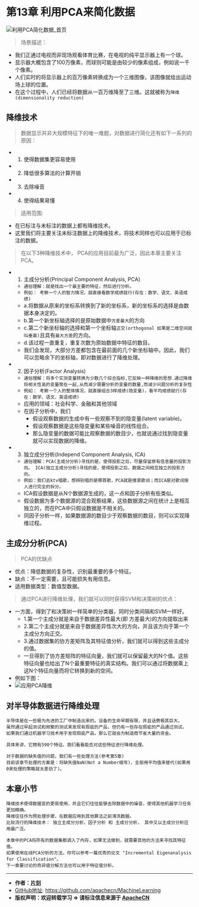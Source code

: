 # 第13章 利用PCA来简化数据

![利用PCA简化数据_首页](/images/13.PCA/利用PCA简化数据_首页.jpg)

> 场景描述：

* 我们正通过电视而非现场观看体育比赛，在电视的纯平显示器上有一个球。
* 显示器大概包含了100万像素，而球则可能是由较少的像素组成，例如说一千个像素。
* 人们实时的将显示器上的百万像素转换成为一个三维图像，该图像就给出运动场上球的位置。
* 在这个过程中，人们已经将数据从一百万维降至了三维。这就被称为`降维(dimensionality reduction)`

## 降维技术

> 数据显示并非大规模特征下的唯一难题，对数据进行简化还有如下一系列的原因：

* 1) 使得数据集更容易使用
* 2) 降低很多算法的计算开销
* 3) 去除噪音
* 4) 使得结果易懂

> 适用范围: 

* 在已标注与未标注的数据上都有降维技术。
* 这里我们将主要关注未标注数据上的降维技术，将技术同样也可以应用于已标注的数据。

> 在以下3种降维技术中， PCA的应用目前最为广泛，因此本章主要关注PCA。

* 1) 主成分分析(Principal Component Analysis, PCA)
    * `通俗理解：就是找出一个最主要的特征，然后进行分析。`
    * `例如： 考察一个人的智力情况，就直接看数学成绩就行(存在：数学、语文、英语成绩)`
    * a.将数据从原来的坐标系转换到了新的坐标系，新的坐标系的选择是由数据本身决定的。
    * b.第一个新坐标轴选择的是原始数据中`方差最大`的方向
    * c.第二个新坐标轴的选择和第一个坐标轴`正交(orthogonal 如果是二维空间就叫垂直)`且具有`最大方差`的方向。
    * d.该过程一直重复，重复次数为原始数据中特征的数目。
    * 我们会发现，大部分方差都包含在最前面的几个新坐标轴中。因此，我们可以忽略余下的坐标轴，即对数据进行了降维处理。
* 2) 因子分析(Factor Analysis)
    * `通俗理解：将多个实测变量转换为少数几个综合指标,它反映一种降维的思想.通过降维将相关性高的变量聚在一起,从而减少需要分析的变量的数量,而减少问题分析的复杂性`
    * `例如： 考察一个人的整体情况，就直接组合3样成绩(隐变量)，看平均成绩就行(存在：数学、语文、英语成绩)`
    * 应用的领域：社会科学、金融和其他领域
    * 在因子分析中，我们
        * 假设观察数据的生成中有一些观察不到的隐变量(latent variable)。
        * 假设观察数据是这些隐变量和某些噪音的线性组合。
        * 那么隐变量的数据可能比观察数据的数目少，也就说通过找到隐变量就可以实现数据的降维。
* 3) 独立成分分析(Independ Component Analysis, ICA)
    * `通俗理解：PCA(主成分分析)寻找的是，使得投影之后，尽量保留原有信息量的投影方向。 ICA(独立主成分分析)寻找的是，使得投影之后，数据之间相互独立的投影方向。`
    * `例如：我们去ktv唱歌，想辨别唱的是哪首歌，PCA就是搜录歌词；而ICA是对歌词按人进行完全的拆分。`
    * ICA假设数据是从N个数据源生成的，这一点和因子分析有些类似。
    * 假设数据为多个数据源的混合观察结果，这些数据源之间在统计上是相互独立的，而在PCA中只假设数据是不相关的。
    * 同因子分析一样，如果数据源的数目少于观察数据的数目，则可以实现降维过程。

## 主成分分析(PCA)

> PCA的优缺点

* 优点：降低数据的复杂性，识别最重要的多个特征。
* 缺点：不一定需要，且可能损失有用信息。
* 适用数据类型：数值型数据。

> 通过PCA进行降维处理，我们就可以同时获得SVM和决策树的优点：

* 一方面，得到了和决策树一样简单的分类器，同时分类间隔和SVM一样好。
    * 1.第一个主成分就是来自于数据差异性最大(即 方差最大)的方向提取出来
    * 2.第二个主成分就是来自于数据差异性次大的方向，并且该方向于第一个主成分方向正交。
    * 3.通过数据集的协方差矩阵及其特征值分析，我们就可以得到这些主成分的值。
    * 一旦得到了协方差矩阵的特征向量，我们就可以保留最大的N个值。这些特征向量也给出了N个最重要特征的真实结构。我们可以通过将数据乘上这N个特征向量而将它转换到新的空间。
* 例如下图：
* ![应用PCA降维](/images/13.PCA/应用PCA降维.png)

## 对半导体数据进行降维处理

```
半导体是在一些极为先进的工厂中制造出来的。设备的生命早期有限，并且话费极其巨大。
虽然通过早起测试和频繁的测试来发现有瑕疵的产品，但仍有一些存在瑕疵的产品通过测试。
如果我们通过机器学习技术用于发现瑕疵产品，那么它就会为制造商节省大量的资金。

具体来讲，它拥有590个特征。我们看看能否对这些特征进行降维处理。

对于数据的缺失值的问题，我们有一些处理方法(参考第5章)
目前该章节处理的方案是：将缺失值NaN(Not a Number缩写)，全部用平均值来替代(如果用0来处理的策略就太差劲了)。
```

## 本章小节

```
降维技术使得数据变的更易使用，并且它们往往能够去除数据中的噪音，使得其他机器学习任务更加精确。
降维往往作为预处理步骤，在数据应用到其他算法之前清洗数据。
比较流行的降维技术： 独立主成分分析、因子分析 和 主成分分析， 其中又以主成分分析应用最广泛。

本章中的PCA将所有的数据集都调入了内存，如果无法做到，就需要其他的方法来寻找其特征值。
如果使用在线PCA分析的方法，你可以参考一篇优秀的论文 "Incremental Eigenanalysis for Classification"。 
下一章要讨论的奇异值分解方法也可以用于特征值分析。
```

* * *

* **作者：[片刻](http://www.apache.wiki/display/~jiangzhonglian)**
* [GitHub地址](https://github.com/apachecn/MachineLearning): <https://github.com/apachecn/MachineLearning>
* **版权声明：欢迎转载学习 => 请标注信息来源于 [ApacheCN](http://www.apache.wiki)**
